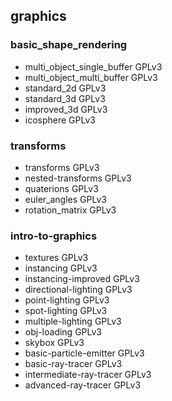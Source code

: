 ## graphics

### basic_shape_rendering
* multi_object_single_buffer GPLv3
* multi_object_multi_buffer GPLv3
* standard_2d GPLv3
* standard_3d GPLv3
* improved_3d GPLv3
* icosphere GPLv3

### transforms
* transforms GPLv3
* nested-transforms GPLv3
* quaterions GPLv3
* euler_angles GPLv3
* rotation_matrix GPLv3

### intro-to-graphics
* textures GPLv3
* instancing GPLv3
* instancing-improved GPLv3
* directional-lighting GPLv3
* point-lighting GPLv3
* spot-lighting GPLv3
* multiple-lighting GPLv3
* obj-loading GPLv3
* skybox GPLv3
* basic-particle-emitter GPLv3
* basic-ray-tracer GPLv3
* intermediate-ray-tracer GPLv3
* advanced-ray-tracer GPLv3

